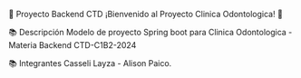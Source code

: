 🚀 Proyecto Backend CTD
¡Bienvenido al Proyecto Clinica Odontologica! 🌟

📚 Descripción
Modelo de proyecto Spring boot para Clinica Odontologica - Materia Backend CTD-C1B2-2024

📚 Integrantes
Casseli Layza - Alison Paico.
